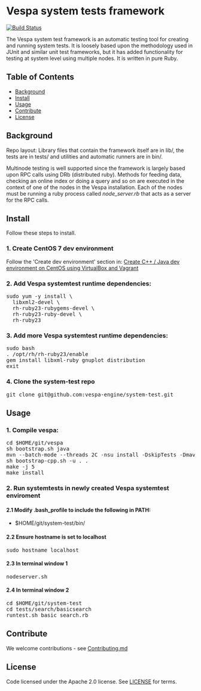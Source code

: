 <!-- Copyright 2019 Oath Inc. Licensed under the terms of the Apache 2.0 license. See LICENSE in the project root. -->

# Vespa system tests framework

[![Build Status](https://travis-ci.org/vespa-engine/vespa.svg?branch=master)](https://travis-ci.org/vespa-engine/vespa)

The Vespa system test framework is an automatic testing tool for creating and running
system tests. It is loosely based upon the methodology used in JUnit and
similar unit test frameworks, but it has added functionality for testing at system level
using multiple nodes. It is written in pure Ruby.

## Table of Contents

- [Background](#background)
- [Install](#install)
- [Usage](#usage)
- [Contribute](#contribute)
- [License](#license)

## Background

Repo layout: Library files that contain the framework itself are in lib/,
the tests are in tests/ and utilities and automatic runners are in bin/.

Multinode testing is well supported since the framework is largely based upon RPC calls using
DRb (distributed ruby). Methods for feeding data, checking an online index or doing a query
and so on are executed in the context of one of the nodes in the Vespa installation.
Each of the nodes must be running a ruby process called <i>node_server.rb</i> that acts as a server
for the RPC calls.

## Install

Follow these steps to install.

### 1. Create CentOS 7 dev environment

Follow the 'Create dev environment' section in: [Create C++ / Java dev environment on CentOS using VirtualBox and Vagrant](https://github.com/vespa-engine/vespa/blob/master/vagrant/README.md)

### 2. Add Vespa systemtest runtime dependencies:

<pre>sudo yum -y install \
  libxml2-devel \
  rh-ruby23-rubygems-devel \
  rh-ruby23-ruby-devel \
  rh-ruby23</pre>

### 3. Add more Vespa systemtest runtime dependencies:

<pre>
sudo bash
. /opt/rh/rh-ruby23/enable
gem install libxml-ruby gnuplot distribution 
exit</pre>

### 4. Clone the system-test repo

<pre>git clone git@github.com:vespa-engine/system-test.git</pre>

## Usage

### 1. Compile vespa:

<pre>cd $HOME/git/vespa
sh bootstrap.sh java
mvn --batch-mode --threads 2C -nsu install -DskipTests -Dmaven.javadoc.skip=true
sh bootstrap-cpp.sh -u . .
make -j 5
make install</pre>

### 2. Run systemtests in newly created Vespa systemtest enviroment

#### 2.1 Modify .bash_profile to include the following in PATH:
* $HOME/git/system-test/bin/

#### 2.2 Ensure hostname is set to localhost
<pre>sudo hostname localhost</pre>

#### 2.3 In terminal window 1

<pre>nodeserver.sh</pre>

#### 2.4 In terminal window 2

<pre>cd $HOME/git/system-test
cd tests/search/basicsearch
runtest.sh basic_search.rb</pre>

## Contribute

We welcome contributions - see [Contributing.md](Contributing.md)

## License

Code licensed under the Apache 2.0 license. See [LICENSE](LICENSE) for terms.

